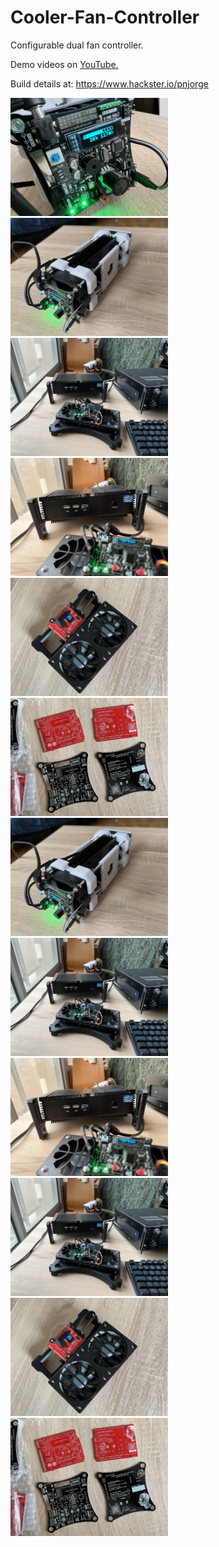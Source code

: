 # Cooler-Fan-Controller
Configurable dual fan controller.


Demo videos on <a href="https://www.youtube.com/user/m1nuteman" target="_blank">YouTube.</a>

Build details at: https://www.hackster.io/pnjorge

<img src="images/load1small.jpg" width="50%">

<img src="images/load10small.jpg" width="50%">

<img src="images/pc9small.jpg" width="50%">

<img src="images/pc10small.jpg" width="50%">

<img src="images/psu5small.jpg" width="50%">

<img src="images/pcb1small.JPG" width="50%">

<img src="images/load10small.JPG" width="50%">

<img src="images/pc9small.JPG" width="50%">

<img src="images/pc10small.JPG" width="50%">

<img src="images/pc9small.JPG" width="50%">

<img src="images/psu5small.JPG" width="50%">

<img src="images/pcb1small.JPG" width="50%">
